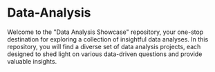 # Data-Analysis
Welcome to the "Data Analysis Showcase" repository, your one-stop destination for exploring a collection of insightful data analyses. In this repository, you will find a diverse set of data analysis projects, each designed to shed light on various data-driven questions and provide valuable insights.
